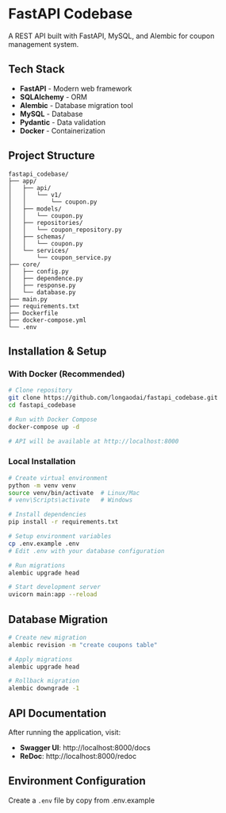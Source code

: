 # FastAPI Codebase

A REST API built with FastAPI, MySQL, and Alembic for coupon management system.

## Tech Stack

- **FastAPI** - Modern web framework
- **SQLAlchemy** - ORM
- **Alembic** - Database migration tool
- **MySQL** - Database
- **Pydantic** - Data validation
- **Docker** - Containerization

## Project Structure

```
fastapi_codebase/
├── app/
│   ├── api/
│   │   └── v1/
│   │       └── coupon.py
│   ├── models/
│   │   └── coupon.py
│   ├── repositories/
│   │   └── coupon_repository.py
│   ├── schemas/
│   │   └── coupon.py
│   └── services/
│       └── coupon_service.py
├── core/
│   ├── config.py
│   ├── dependence.py
│   ├── response.py
│   └── database.py
├── main.py
├── requirements.txt
├── Dockerfile
├── docker-compose.yml
└── .env
```

## Installation & Setup

### With Docker (Recommended)

```bash
# Clone repository
git clone https://github.com/longaodai/fastapi_codebase.git
cd fastapi_codebase

# Run with Docker Compose
docker-compose up -d

# API will be available at http://localhost:8000
```

### Local Installation

```bash
# Create virtual environment
python -m venv venv
source venv/bin/activate  # Linux/Mac
# venv\Scripts\activate   # Windows

# Install dependencies
pip install -r requirements.txt

# Setup environment variables
cp .env.example .env
# Edit .env with your database configuration

# Run migrations
alembic upgrade head

# Start development server
uvicorn main:app --reload
```

## Database Migration

```bash
# Create new migration
alembic revision -m "create coupons table"

# Apply migrations
alembic upgrade head

# Rollback migration
alembic downgrade -1
```

## API Documentation

After running the application, visit:

- **Swagger UI**: http://localhost:8000/docs
- **ReDoc**: http://localhost:8000/redoc

## Environment Configuration

Create a `.env` file by copy from .env.example
